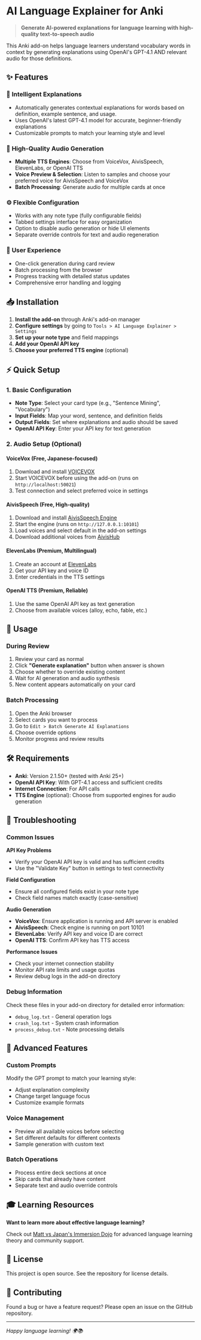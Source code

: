 # AI Language Explainer for Anki

> **Generate AI-powered explanations for language learning with high-quality text-to-speech audio**

This Anki add-on helps language learners understand vocabulary words in context by generating explanations using OpenAI's GPT-4.1 AND relevant audio for those definitions.

## ✨ Features

### 🧠 **Intelligent Explanations**
- Automatically generates contextual explanations for words based on definition, example sentence, and usage.
- Uses OpenAI's latest GPT-4.1 model for accurate, beginner-friendly explanations
- Customizable prompts to match your learning style and level

### 🎵 **High-Quality Audio Generation**
- **Multiple TTS Engines**: Choose from VoiceVox, AivisSpeech, ElevenLabs, or OpenAI TTS
- **Voice Preview & Selection**: Listen to samples and choose your preferred voice for AivisSpeech and VoiceVox
- **Batch Processing**: Generate audio for multiple cards at once

### ⚙️ **Flexible Configuration**
- Works with any note type (fully configurable fields)
- Tabbed settings interface for easy organization
- Option to disable audio generation or hide UI elements
- Separate override controls for text and audio regeneration

### 🚀 **User Experience**
- One-click generation during card review
- Batch processing from the browser
- Progress tracking with detailed status updates
- Comprehensive error handling and logging

## 📥 Installation

1. **Install the add-on** through Anki's add-on manager
2. **Configure settings** by going to `Tools > AI Language Explainer > Settings`
3. **Set up your note type** and field mappings
4. **Add your OpenAI API key**
5. **Choose your preferred TTS engine** (optional)

## ⚡ Quick Setup

### 1. Basic Configuration
- **Note Type**: Select your card type (e.g., "Sentence Mining", "Vocabulary")
- **Input Fields**: Map your word, sentence, and definition fields
- **Output Fields**: Set where explanations and audio should be saved
- **OpenAI API Key**: Enter your API key for text generation

### 2. Audio Setup (Optional)

#### **VoiceVox** (Free, Japanese-focused)
1. Download and install [VOICEVOX](https://voicevox.hiroshiba.jp/)
2. Start VOICEVOX before using the add-on (runs on `http://localhost:50021`)
3. Test connection and select preferred voice in settings

#### **AivisSpeech** (Free, High-quality)
1. Download and install [AivisSpeech Engine](https://aivis.dev/)
2. Start the engine (runs on `http://127.0.0.1:10101`)
3. Load voices and select default in the add-on settings
4. Download additional voices from [AivisHub](https://aivis.dev/hub)

#### **ElevenLabs** (Premium, Multilingual)
1. Create an account at [ElevenLabs](https://elevenlabs.io/)
2. Get your API key and voice ID
3. Enter credentials in the TTS settings

#### **OpenAI TTS** (Premium, Reliable)
1. Use the same OpenAI API key as text generation
2. Choose from available voices (alloy, echo, fable, etc.)

## 🎯 Usage

### During Review
1. Review your card as normal
2. Click **"Generate explanation"** button when answer is shown
3. Choose whether to override existing content
4. Wait for AI generation and audio synthesis
5. New content appears automatically on your card

### Batch Processing
1. Open the Anki browser
2. Select cards you want to process
3. Go to `Edit > Batch Generate AI Explanations`
4. Choose override options
5. Monitor progress and review results

## 🛠️ Requirements

- **Anki**: Version 2.1.50+ (tested with Anki 25+)
- **OpenAI API Key**: With GPT-4.1 access and sufficient credits
- **Internet Connection**: For API calls
- **TTS Engine** (optional): Choose from supported engines for audio generation

## 🔧 Troubleshooting

### Common Issues

**API Key Problems**
- Verify your OpenAI API key is valid and has sufficient credits
- Use the "Validate Key" button in settings to test connectivity

**Field Configuration**
- Ensure all configured fields exist in your note type
- Check field names match exactly (case-sensitive)

**Audio Generation**
- **VoiceVox**: Ensure application is running and API server is enabled
- **AivisSpeech**: Check engine is running on port 10101
- **ElevenLabs**: Verify API key and voice ID are correct
- **OpenAI TTS**: Confirm API key has TTS access

**Performance Issues**
- Check your internet connection stability
- Monitor API rate limits and usage quotas
- Review debug logs in the add-on directory

### Debug Information
Check these files in your add-on directory for detailed error information:
- `debug_log.txt` - General operation logs
- `crash_log.txt` - System crash information
- `process_debug.txt` - Note processing details

## 🌟 Advanced Features

### Custom Prompts
Modify the GPT prompt to match your learning style:
- Adjust explanation complexity
- Change target language focus
- Customize example formats

### Voice Management
- Preview all available voices before selecting
- Set different defaults for different contexts
- Sample generation with custom text

### Batch Operations
- Process entire deck sections at once
- Skip cards that already have content
- Separate text and audio override controls

## 🎓 Learning Resources

**Want to learn more about effective language learning?**

Check out [Matt vs Japan's Immersion Dojo](https://www.skool.com/mattvsjapan/about?ref=837f80b041cf40e9a3979cd1561a67b2) for advanced language learning theory and community support.

## 📝 License

This project is open source. See the repository for license details.

## 🤝 Contributing

Found a bug or have a feature request? Please open an issue on the GitHub repository.

---

*Happy language learning! 🌍📚* 
